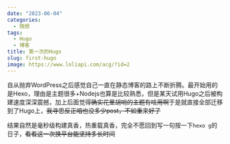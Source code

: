 ```yaml
---
date: "2023-06-04"
categories:
  - 随想
tags:
  - Hugo
  - 博客
title: 第一次的Hugo
slug: first-hugo
image: https://www.loliapi.com/acg/?id=2
---
```


自从抛弃WordPress之后感觉自己一直在静态博客的路上不断折腾。最开始用的是Hexo，理由是主题很多+Nodejs也算是比较熟悉，但是某天试用Hugo之后被构建速度深深震撼，加上后面觉得~~确实花里胡哨的主题有啥用啊~~于是就直接全部迁移到了Hugo上，~~我寻思反正咱也没多少post，不如重来好了~~

结果自然是毫秒级构建真香，热重载真香，完全不愿回到写一句按一下`hexo g`的日子，~~看看这一次换平台能坚持多长时间~~